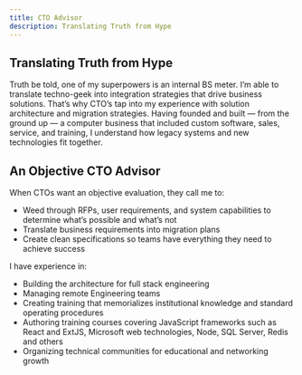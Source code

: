 ```yaml
---
title: CTO Advisor
description: Translating Truth from Hype
---
```


## Translating Truth from Hype

Truth be told, one of my superpowers is an internal BS meter. I’m able to translate techno-geek into integration strategies that drive business solutions. That’s why CTO’s tap into my experience with solution architecture and migration strategies. Having founded and built — from the ground up — a computer business that included custom software, sales, service, and training, I understand how legacy systems and new technologies fit together.

## An Objective CTO Advisor

When CTOs want an objective evaluation, they call me to:

* Weed through RFPs, user requirements, and system capabilities to determine what’s possible and what’s not
* Translate business requirements into migration plans
* Create clean specifications so teams have everything they need to achieve success

I have experience in:

* Building the architecture for full stack engineering
* Managing remote Engineering teams
* Creating training that memorializes institutional knowledge and standard operating procedures
* Authoring training courses covering JavaScript frameworks such as React and ExtJS, Microsoft web technologies, Node, SQL Server, Redis and others
* Organizing technical communities for educational and networking growth
